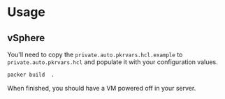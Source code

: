 
# Usage



## vSphere

You'll need to copy the `private.auto.pkrvars.hcl.example` to `private.auto.pkrvars.hcl` and populate it with your configuration values.


```bash
packer build  .
```

When finished, you should have a VM powered off in your  server.